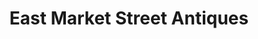 ---
title: "East Market Street Antiques"
url: /red-hook/east-market-street-antiques/
shop: antiques
---